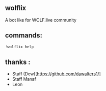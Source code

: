 ## wolflix

A bot like for WOLF.live community

## commands:

```bash
!wolflix help
```

## thanks :

- Staff (Dew)[https://github.com/dawalters1/]
- Staff Manaf
- Leon
